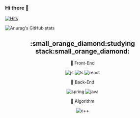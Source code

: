 ### Hi there 👋
[![Hits](https://hits.seeyoufarm.com/api/count/incr/badge.svg?url=https%3A%2F%2Fgithub.com%2Fbreadman98&count_bg=%2379C83D&title_bg=%23555555&icon=&icon_color=%23E7E7E7&title=hits&edge_flat=false)](https://github.com/breadman98)

<!--
**breadman98/breadman98** is a ✨ _special_ ✨ repository because its `README.md` (this file) appears on your GitHub profile.

Here are some ideas to get you started:

- 🔭 I’m currently working on ...
- 🌱 I’m currently learning ...
- 👯 I’m looking to collaborate on ...
- 🤔 I’m looking for help with ...
- 💬 Ask me about ...
- 📫 How to reach me: ...
- 😄 Pronouns: ...
- ⚡ Fun fact: ...
-->


  ![Anurag's GitHub stats](https://github-readme-stats.vercel.app/api?username=breadman98&anuraghazra&theme=dracula&show_icons=true)


<div align="center">
<h2>:small_orange_diamond:studying stack:small_orange_diamond:</h2>


</div>

<div align="center">

<!-- javascript logo -->
<span align="center"> :seedling: Front-End</span>
<!-- -->
  <img alt="js" src ="https://img.shields.io/badge/JavaScript-F7DF1E.svg?&style=for-the-badge&logo=JavaScript&logoColor=white"/> <!-- typescript logo --><img alt="ts" src ="https://img.shields.io/badge/TypeScript-3178C6.svg?&style=for-the-badge&logo=TypeScript&logoColor=white"/> <!-- react logo --><img alt="react" src ="https://img.shields.io/badge/React-61DAFB.svg?&style=for-the-badge&logo=React&logoColor=white"/>
  
 <!-- springboot logo -->
<span align="center"> :seedling: Back-End</span>
 <!-- -->
 <img alt="spring" src ="https://img.shields.io/badge/Spring-6DB33F.svg?&style=for-the-badge&logo=Spring&logoColor=white"/> <!-- java logo --> <img alt="java" src   ="https://img.shields.io/badge/Java-8669AE.svg?&style=for-the-badge&logo=a&logoColor=white"/>
 
 <!-- c++ logo -->
<span> :seedling: Algorithm </span>
<!-- -->
   <img alt="c++" src ="https://img.shields.io/badge/C++-00599C.svg?&style=for-the-badge&logo=C%2B%2B&logoColor=white"/>
   


  
  <!--[![Solved.ac Profile](http://mazassumnida.wtf/api/v2/generate_badge?boj=swo98)](https://solved.ac/swo98/)-->
 


              

